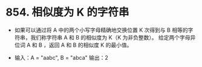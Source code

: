 # 854. 相似度为 K 的字符串
- 如果可以通过将 A 中的两个小写字母精确地交换位置 K 次得到与 B 相等的字符串，我们称字符串 A 和 B 的相似度为 K（K 为非负整数）。
给定两个字母异位词 A 和 B ，返回 A 和 B 的相似度 K 的最小值。

- 输入：A = "aabc", B = "abca"   输出：2
